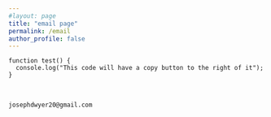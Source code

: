 ```yaml
---
#layout: page
title: "email page"
permalink: /email
author_profile: false
---
```


```
function test() {
  console.log("This code will have a copy button to the right of it");
}
```

<p>&nbsp;</p>

```
josephdwyer20@gmail.com
```
